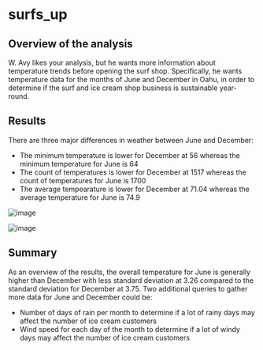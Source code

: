 # surfs_up

## Overview of the analysis

W. Avy likes your analysis, but he wants more information about temperature trends before opening the surf shop. Specifically, he wants temperature data for the months of June and December in Oahu, in order to determine if the surf and ice cream shop business is sustainable year-round.

## Results

There are three major differences in weather between June and December:
- The minimum temperature is lower for December at 56 whereas the minimum temperature for June is 64
- The count of temperatures is lower for December at 1517 whereas the count of temperatures for June is 1700 
- The average tempearature is lower for December at 71.04 whereas the average temperature for June is 74.9

![image](https://user-images.githubusercontent.com/76754655/115122697-50353e00-9f87-11eb-94ac-052267ed2307.png)

![image](https://user-images.githubusercontent.com/76754655/115122712-63480e00-9f87-11eb-9985-dcf9eecb04bd.png)

## Summary

As an overview of the results, the overall temperature for June is generally higher than December with less standard deviation at 3.26 compared to the standard deviation for December at 3.75. Two additional queries to gather more data for June and December could be:

- Number of days of rain per month to determine if a lot of rainy days may affect the number of ice cream customers
- Wind speed for each day of the month to determine if a lot of windy days may affect the number of ice cream customers
